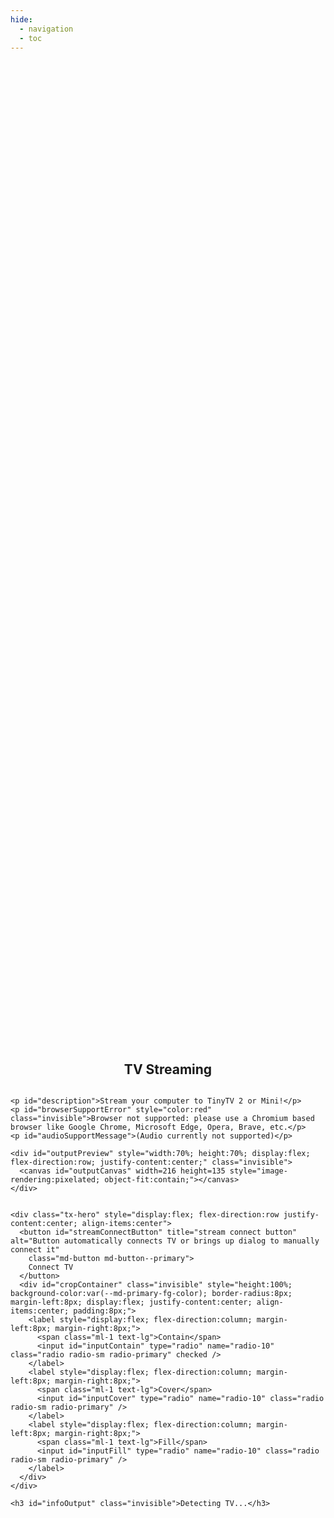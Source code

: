 ```yaml
---
hide:
  - navigation
  - toc
---
```


<!-- All that up there hides the navigation (left pane) and table of contents (right pane) -->


<style>
  /* Remove page title */
  h1{
    visibility: hidden;
    position: absolute;
  }

  /* Convenience class for centering elements */
  .flex-center{
    display: flex;
    flex-direction: column;
    justify-content: center;
    align-items: center;
  }

  .invisible{
    position: absolute;
    visibility: hidden;
    opacity: 0;
  }

  .maximize{
    width: 40vw; 
    height: calc(135/216)vw; 
    max-height: 40vh;
    max-width: calc(216/135)vh;
  }


  /* Override/add to allow centering in page */
  .md-main{
    display: flex;
    flex-direction: column;
    justify-content: center;
    align-items: center;
  }

  /* Override and remove margin to allow complete control over centering elements, grow to max height */
  .md-main__inner{
    margin-top: 0px;
    flex-grow: 1;
    width: 100%;
  }

  .md-grid{
    margin-left: 0;
    margin-right: 0;
    max-width: 100%;
  }

  .md-content__inner{
    margin-top: 0px;
    flex-grow: 1;
    display: flex;
    flex-direction: column;
    justify-content: center;
    align-items: center;
    width: 100%;
  }

  /* Override/add to center elements in max height */
  .md-content{
    display: flex;
    flex-direction: column;
    justify-content: center;
    align-items: center;
    width: 100%;
  }

  /* Copy of home.html to get buttons to match buttons */
  .tx-hero {
    margin: 32px 2.8rem;
    color: var(--md-primary-bg-color);
  }

  .tx-hero .md-button {
    color: var(--md-primary-bg-color); /*outline button font and border color*/
    border-radius: 8px;
  }

  .tx-hero .md-button--primary {
    background-color: var(--md-typeset-a-color);
    color: black;
    border-color: var(--md-typeset-a-color);
    border-width: var(--border-btn,1px);
    border-radius: 8px;
  }

  .tx-hero .md-button:focus,
  .tx-hero .md-button:hover:enabled {
      background-color: var(--md-accent-fg-color); /* BG color on hover */
      color: var(--md-default-bg-color); /*Text color on hover*/
      border-color: var(--md-accent-fg-color); /*border color on hover*/
  }

  .tx-hero .md-button:disabled{
      cursor: not-allowed;
      filter: brightness(50%);
  }
</style>

<!-- NOTE: elements in this page are referenced by javascript in project folder /docs/javascripts/streaming/stream.js -->
<body>
  <section id="streamScreen0" class="tx-container flex-center" style="width:100%; height:100%">
    <h2>TV Streaming</h2>
    
    <p id="description">Stream your computer to TinyTV 2 or Mini!</p>
    <p id="browserSupportError" style="color:red" class="invisible">Browser not supported: please use a Chromium based browser like Google Chrome, Microsoft Edge, Opera, Brave, etc.</p>
    <p id="audioSupportMessage">(Audio currently not supported)</p>

    <div id="outputPreview" style="width:70%; height:70%; display:flex; flex-direction:row; justify-content:center;" class="invisible">
      <canvas id="outputCanvas" width=216 height=135 style="image-rendering:pixelated; object-fit:contain;"></canvas>
    </div>
    

    <div class="tx-hero" style="display:flex; flex-direction:row justify-content:center; align-items:center">
      <button id="streamConnectButton" title="stream connect button" alt="Button automatically connects TV or brings up dialog to manually connect it"
        class="md-button md-button--primary">
        Connect TV
      </button>
      <div id="cropContainer" class="invisible" style="height:100%; background-color:var(--md-primary-fg-color); border-radius:8px; margin-left:8px; display:flex; justify-content:center; align-items:center; padding:8px;">
        <label style="display:flex; flex-direction:column; margin-left:8px; margin-right:8px;">
          <span class="ml-1 text-lg">Contain</span> 
          <input id="inputContain" type="radio" name="radio-10" class="radio radio-sm radio-primary" checked />
        </label>
        <label style="display:flex; flex-direction:column; margin-left:8px; margin-right:8px;">
          <span class="ml-1 text-lg">Cover</span> 
          <input id="inputCover" type="radio" name="radio-10" class="radio radio-sm radio-primary" />
        </label>
        <label style="display:flex; flex-direction:column; margin-left:8px; margin-right:8px;">
          <span class="ml-1 text-lg">Fill</span> 
          <input id="inputFill" type="radio" name="radio-10" class="radio radio-sm radio-primary" />
        </label>
      </div>
    </div>

    <h3 id="infoOutput" class="invisible">Detecting TV...</h3>
  </section>


  <script type="module" src="/javascripts/streaming/main.js"></script>
</body>